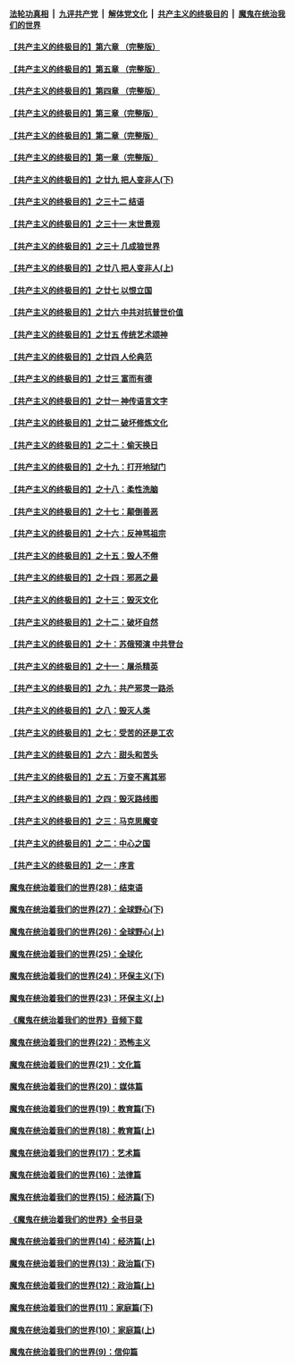 ####  [法轮功真相](../../../../basic/blob/master/README.md?t=01070639) &nbsp;|&nbsp; [九评共产党](../../../../9ping.md/blob/master/README.md?t=01070639) &nbsp;|&nbsp; [解体党文化](../../../../jtdwh.md/blob/master/README.md?t=01070639)  &nbsp;|&nbsp; [共产主义的终极目的](../../../../gczydzjmd.md/blob/master/README.md?t=01070639) &nbsp;|&nbsp; [魔鬼在统治我们的世界](../../../../mgztzwmdsj.md/blob/master/README.md?t=01070639) 

#### [【共产主义的终极目的】第六章 （完整版）](../pages/nsc422/n11428913.md?t=01070639) 

#### [【共产主义的终极目的】第五章 （完整版）](../pages/nsc422/n11428912.md?t=01070639) 

#### [【共产主义的终极目的】第四章 （完整版）](../pages/nsc422/n11428907.md?t=01070639) 

#### [【共产主义的终极目的】第三章（完整版）](../pages/nsc422/n11428848.md?t=01070639) 

#### [【共产主义的终极目的】第二章（完整版）](../pages/nsc422/n11428831.md?t=01070639) 

#### [【共产主义的终极目的】第一章（完整版）](../pages/nsc422/n11417651.md?t=01070639) 

#### [【共产主义的终极目的】之廿九 把人变非人(下)](../pages/nsc422/n11344140.md?t=01070639) 

#### [【共产主义的终极目的】之三十二 结语](../pages/nsc422/n11360535.md?t=01070639) 

#### [【共产主义的终极目的】之三十一 末世景观](../pages/nsc422/n11351129.md?t=01070639) 

#### [【共产主义的终极目的】之三十 几成狼世界](../pages/nsc422/n11348280.md?t=01070639) 

#### [【共产主义的终极目的】之廿八 把人变非人(上)](../pages/nsc422/n11340492.md?t=01070639) 

#### [【共产主义的终极目的】之廿七 以恨立国](../pages/nsc422/n11336944.md?t=01070639) 

#### [【共产主义的终极目的】之廿六 中共对抗普世价值](../pages/nsc422/n11324785.md?t=01070639) 

#### [【共产主义的终极目的】之廿五 传统艺术颂神](../pages/nsc422/n11296396.md?t=01070639) 

#### [【共产主义的终极目的】之廿四 人伦典范](../pages/nsc422/n11296397.md?t=01070639) 

#### [【共产主义的终极目的】之廿三 富而有德](../pages/nsc422/n11283598.md?t=01070639) 

#### [【共产主义的终极目的】之廿一 神传语言文字](../pages/nsc422/n11263265.md?t=01070639) 

#### [【共产主义的终极目的】之廿二 破坏修炼文化](../pages/nsc422/n11245728.md?t=01070639) 

#### [【共产主义的终极目的】之二十：偷天换日](../pages/nsc422/n11238846.md?t=01070639) 

#### [【共产主义的终极目的】之十九：打开地狱门](../pages/nsc422/n11206376.md?t=01070639) 

#### [【共产主义的终极目的】之十八：柔性洗脑](../pages/nsc422/n11199994.md?t=01070639) 

#### [【共产主义的终极目的】之十七：颠倒善恶](../pages/nsc422/n11179782.md?t=01070639) 

#### [【共产主义的终极目的】之十六：反神骂祖宗](../pages/nsc422/n11166798.md?t=01070639) 

#### [【共产主义的终极目的】之十五：毁人不倦](../pages/nsc422/n11166792.md?t=01070639) 

#### [【共产主义的终极目的】之十四：邪恶之最](../pages/nsc422/n11150249.md?t=01070639) 

#### [【共产主义的终极目的】之十三：毁灭文化](../pages/nsc422/n11135227.md?t=01070639) 

#### [【共产主义的终极目的】之十二：破坏自然](../pages/nsc422/n11135214.md?t=01070639) 

#### [【共产主义的终极目的】之十：苏俄预演 中共登台](../pages/nsc422/n11118424.md?t=01070639) 

#### [【共产主义的终极目的】之十一：屠杀精英](../pages/nsc422/n11118442.md?t=01070639) 

#### [【共产主义的终极目的】之九：共产邪灵一路杀](../pages/nsc422/n11114139.md?t=01070639) 

#### [【共产主义的终极目的】之八：毁灭人类](../pages/nsc422/n11108503.md?t=01070639) 

#### [【共产主义的终极目的】之七：受苦的还是工农](../pages/nsc422/n11101809.md?t=01070639) 

#### [【共产主义的终极目的】之六：甜头和苦头](../pages/nsc422/n11096971.md?t=01070639) 

#### [【共产主义的终极目的】之五：万变不离其邪](../pages/nsc422/n11091285.md?t=01070639) 

#### [【共产主义的终极目的】之四：毁灭路线图](../pages/nsc422/n11086284.md?t=01070639) 

#### [【共产主义的终极目的】之三：马克思魔变](../pages/nsc422/n11061941.md?t=01070639) 

#### [【共产主义的终极目的】之二：中心之国](../pages/nsc422/n11047728.md?t=01070639) 

#### [【共产主义的终极目的】之一：序言](../pages/nsc422/n11086077.md?t=01070639) 

#### [魔鬼在统治着我们的世界(28)：结束语](../pages/nsc422/n10936246.md?t=01070639) 

#### [魔鬼在统治着我们的世界(27)：全球野心(下)](../pages/nsc422/n10928319.md?t=01070639) 

#### [魔鬼在统治着我们的世界(26)：全球野心(上)](../pages/nsc422/n10900318.md?t=01070639) 

#### [魔鬼在统治着我们的世界(25)：全球化](../pages/nsc422/n10788205.md?t=01070639) 

#### [魔鬼在统治着我们的世界(24)：环保主义(下)](../pages/nsc422/n10695307.md?t=01070639) 

#### [魔鬼在统治着我们的世界(23)：环保主义(上)](../pages/nsc422/n10688613.md?t=01070639) 

#### [《魔鬼在统治着我们的世界》音频下载](../pages/nsc422/n10635553.md?t=01070639) 

#### [魔鬼在统治着我们的世界(22)：恐怖主义](../pages/nsc422/n10614727.md?t=01070639) 

#### [魔鬼在统治着我们的世界(21)：文化篇](../pages/nsc422/n10597706.md?t=01070639) 

#### [魔鬼在统治着我们的世界(20)：媒体篇](../pages/nsc422/n10586579.md?t=01070639) 

#### [魔鬼在统治着我们的世界(19)：教育篇(下)](../pages/nsc422/n10564808.md?t=01070639) 

#### [魔鬼在统治着我们的世界(18)：教育篇(上)](../pages/nsc422/n10526970.md?t=01070639) 

#### [魔鬼在统治着我们的世界(17)：艺术篇](../pages/nsc422/n10499093.md?t=01070639) 

#### [魔鬼在统治着我们的世界(16)：法律篇](../pages/nsc422/n10485969.md?t=01070639) 

#### [魔鬼在统治着我们的世界(15)：经济篇(下)](../pages/nsc422/n10469975.md?t=01070639) 

#### [《魔鬼在统治着我们的世界》全书目录](../pages/nsc422/n10464261.md?t=01070639) 

#### [魔鬼在统治着我们的世界(14)：经济篇(上)](../pages/nsc422/n10457370.md?t=01070639) 

#### [魔鬼在统治着我们的世界(13)：政治篇(下)](../pages/nsc422/n10448270.md?t=01070639) 

#### [魔鬼在统治着我们的世界(12)：政治篇(上)](../pages/nsc422/n10444576.md?t=01070639) 

#### [魔鬼在统治着我们的世界(11)：家庭篇(下)](../pages/nsc422/n10440961.md?t=01070639) 

#### [魔鬼在统治着我们的世界(10)：家庭篇(上)](../pages/nsc422/n10435448.md?t=01070639) 

#### [魔鬼在统治着我们的世界(9)：信仰篇](../pages/nsc422/n10432159.md?t=01070639) 

